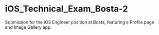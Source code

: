 # iOS_Technical_Exam_Bosta-2
Submission for the iOS Engineer position at Bosta, featuring a Profile page and Image Gallery app.
